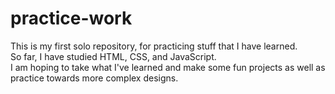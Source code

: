 # practice-work
This is my first solo repository, for practicing stuff that I have learned. <br>
So far, I have studied HTML, CSS, and JavaScript. <br>
I am hoping to take what I've learned and make some fun projects as well as practice towards more complex designs.
